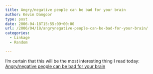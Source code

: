 ```yaml
---
title: Angry/negative people can be bad for your brain
author: Kevin Dangoor
type: post
date: 2006-04-18T15:55:09+00:00
url: /2006/04/18/angrynegative-people-can-be-bad-for-your-brain/
categories:
  - Linkage
  - Random

---
```

I&#8217;m certain that this will be the most interesting thing I read today: [Angry/negative people can be bad for your brain][1]

 [1]: http://headrush.typepad.com/creating_passionate_users/2006/04/angrynegative_p.html